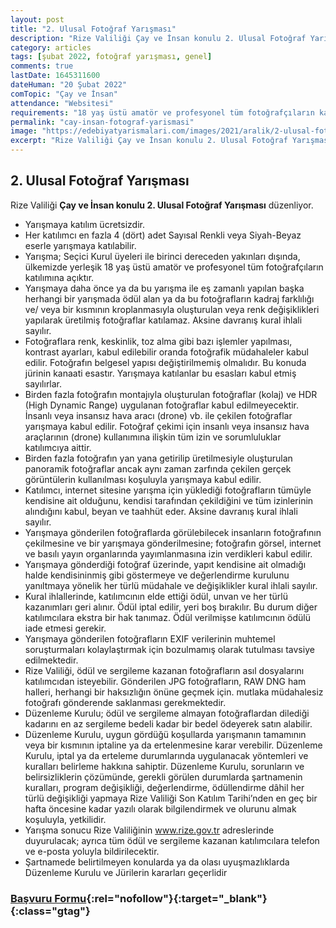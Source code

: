 ```yaml
---
layout: post
title: "2. Ulusal Fotoğraf Yarışması"
description: "Rize Valiliği Çay ve İnsan konulu 2. Ulusal Fotoğraf Yarışması düzenliyor."
category: articles
tags: [şubat 2022, fotoğraf yarışması, genel]
comments: true
lastDate: 1645311600
dateHuman: "20 Şubat 2022"
comTopic: "Çay ve İnsan"
attendance: "Websitesi"
requirements: "18 yaş üstü amatör ve profesyonel tüm fotoğrafçıların katılımına açıktır"
permalink: "cay-insan-fotograf-yarismasi"
image: "https://edebiyatyarismalari.com/images/2021/aralik/2-ulusal-fotograf-yarismasi.jpg"
excerpt: "Rize Valiliği Çay ve İnsan konulu 2. Ulusal Fotoğraf Yarışması düzenliyor."
---
```


## 2. Ulusal Fotoğraf Yarışması
Rize Valiliği **Çay ve İnsan konulu 2. Ulusal Fotoğraf Yarışması** düzenliyor.  

- Yarışmaya katılım ücretsizdir.
- Her katılımcı en fazla 4 (dört) adet Sayısal Renkli veya Siyah-Beyaz eserle yarışmaya katılabilir.
- Yarışma; Seçici Kurul üyeleri ile birinci dereceden yakınları dışında, ülkemizde yerleşik 18 yaş üstü amatör ve profesyonel tüm fotoğrafçıların katılımına açıktır.
- Yarışmaya daha önce ya da bu yarışma ile eş zamanlı yapılan başka herhangi bir yarışmada ödül alan ya da bu fotoğrafların kadraj farklılığı ve/ veya bir kısmının kroplanmasıyla oluşturulan veya renk değişiklikleri yapılarak üretilmiş fotoğraflar katılamaz. Aksine davranış kural ihlali sayılır.
- Fotoğraflara renk, keskinlik, toz alma gibi bazı işlemler yapılması, kontrast ayarları, kabul edilebilir oranda fotoğrafik müdahaleler kabul edilir. Fotoğrafın belgesel yapısı değiştirilmemiş olmalıdır. Bu konuda jürinin kanaati esastır. Yarışmaya katılanlar bu esasları kabul etmiş sayılırlar.
- Birden fazla fotoğrafın montajıyla oluşturulan fotoğraflar (kolaj) ve HDR (High Dynamic Range) uygulanan fotoğraflar kabul edilmeyecektir. İnsanlı veya insansız hava aracı (drone) vb. ile çekilen fotoğraflar yarışmaya kabul edilir. Fotoğraf çekimi için insanlı veya insansız hava araçlarının (drone) kullanımına ilişkin tüm izin ve sorumluluklar katılımcıya aittir.
- Birden fazla fotoğrafın yan yana getirilip üretilmesiyle oluşturulan panoramik fotoğraflar ancak aynı zaman zarfında çekilen gerçek görüntülerin kullanılması koşuluyla yarışmaya kabul edilir.
- Katılımcı, internet sitesine yarışma için yüklediği fotoğrafların tümüyle kendisine ait olduğunu, kendisi tarafından çekildiğini ve tüm izinlerinin alındığını kabul, beyan ve taahhüt eder. Aksine davranış kural ihlali sayılır.
- Yarışmaya gönderilen fotoğraflarda görülebilecek insanların fotoğrafının çekilmesine ve bir yarışmaya gönderilmesine; fotoğrafın görsel, internet ve basılı yayın organlarında yayımlanmasına izin verdikleri kabul edilir.
- Yarışmaya gönderdiği fotoğraf üzerinde, yapıt kendisine ait olmadığı halde kendisininmiş gibi göstermeye ve değerlendirme kurulunu yanıltmaya yönelik her türlü müdahale ve değişiklikler kural ihlali sayılır.
- Kural ihlallerinde, katılımcının elde ettiği ödül, unvan ve her türlü kazanımları geri alınır. Ödül iptal edilir, yeri boş bırakılır. Bu durum diğer katılımcılara ekstra bir hak tanımaz. Ödül verilmişse katılımcının ödülü iade etmesi gerekir.
- Yarışmaya gönderilen fotoğrafların EXIF verilerinin muhtemel soruşturmaları kolaylaştırmak için bozulmamış olarak tutulması tavsiye edilmektedir.
- Rize Valiliği, ödül ve sergileme kazanan fotoğrafların asıl dosyalarını katılımcıdan isteyebilir. Gönderilen JPG fotoğrafların, RAW DNG ham halleri, herhangi bir haksızlığın önüne geçmek için. mutlaka müdahalesiz fotoğrafı gönderende saklanması gerekmektedir.
- Düzenleme Kurulu; ödül ve sergileme almayan fotoğraflardan dilediği kadarını en az sergileme bedeli kadar bir bedel ödeyerek satın alabilir.
- Düzenleme Kurulu, uygun gördüğü koşullarda yarışmanın tamamının veya bir kısmının iptaline ya da ertelenmesine karar verebilir. Düzenleme Kurulu, iptal ya da erteleme durumlarında uygulanacak yöntemleri ve kuralları belirleme hakkına sahiptir. Düzenleme Kurulu, sorunların ve belirsizliklerin çözümünde, gerekli görülen durumlarda şartnamenin kuralları, program değişikliği, değerlendirme, ödüllendirme dâhil her türlü değişikliği yapmaya Rize Valiliği Son Katılım Tarihi’nden en geç bir hafta öncesine kadar yazılı olarak bilgilendirmek ve olurunu almak koşuluyla, yetkilidir.
- Yarışma sonucu Rize Valiliğinin www.rize.gov.tr adreslerinde duyurulacak; ayrıca tüm ödül ve sergileme kazanan katılımcılara telefon ve e-posta yoluyla bildirilecektir.
- Şartnamede belirtilmeyen konularda ya da olası uyuşmazlıklarda Düzenleme Kurulu ve Jürilerin kararları geçerlidir

### [Başvuru Formu](https://pkmrize.com/yarisma/?ref=edebiyatyarismalari){:rel="nofollow"}{:target="_blank"}{:class="gtag"}